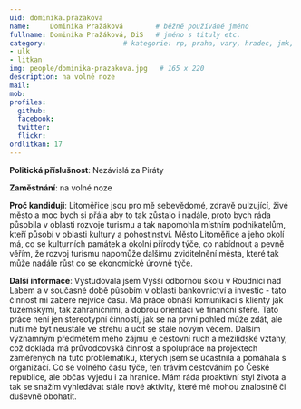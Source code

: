 ```yaml
---
uid: dominika.prazakova
name:     Dominika Pražáková	  	# běžně používáné jméno
fullname: Dominika Pražáková, DiS  	# jméno s tituly etc.
category:                 	# kategorie: rp, praha, vary, hradec, jmk, senat
- ulk
- litkan
img: people/dominika-prazakova.jpg   # 165 x 220
description: na volné noze
mail:
mob:
profiles:
  github:
  facebook:
  twitter: 
  flickr:
ordlitkan: 17
---
```

**Politická příslušnost**: Nezávislá za Piráty

**Zaměstnání**: na volné noze

**Proč kandiduji**: Litoměřice jsou pro mě sebevědomé, zdravě pulzující, živé město a moc bych si přála aby to tak zůstalo i nadále, proto bych ráda působila v oblasti rozvoje turismu a tak napomohla místním podnikatelům, kteří působí v oblasti kultury a pohostinství. Město Litoměřice a jeho okolí má, co se kulturních památek a okolní přírody týče, co nabídnout a pevně věřím, že rozvoj turismu napomůže dalšímu zviditelnění města, které tak může nadále růst co se ekonomické úrovně týče.

**Další informace**: Vystudovala jsem Vyšší odbornou školu v Roudnici nad Labem a v současné době působím v oblasti bankovnictví a investic - tato činnost mi zabere nejvíce času. Má práce obnáší komunikaci s klienty jak tuzemskými, tak zahraničními, a dobrou orientaci ve finanční sféře. Tato práce není jen stereotypní činností, jak se na první pohled může zdát, ale nutí mě být neustále ve střehu a učit se stále novým věcem.
Dalším významným předmětem mého zájmu je cestovní ruch a mezilidské vztahy, což dokládá má průvodcovská činnost a spolupráce na projektech zaměřených na tuto problematiku, kterých jsem se  účastnila a pomáhala s organizací.
Co se volného času týče, ten trávím cestováním po České republice, ale občas vyjedu i za hranice. Mám ráda proaktivní styl života a tak se snažím vyhledávat stále nové aktivity, které mě mohou znalostně či duševně obohatit.

